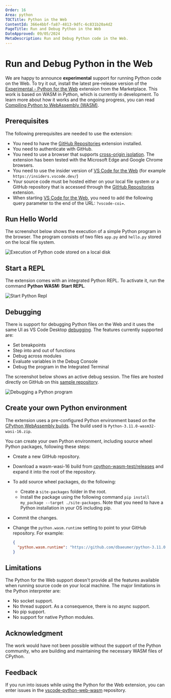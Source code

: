 ```yaml
---
Order: 16
Area: python
TOCTitle: Python in the Web
ContentId: 366e4bbf-fa87-4813-9dfc-6c831b20a4d2
PageTitle: Run and Debug Python in the Web
DateApproved: 09/05/2024
MetaDescription: Run and Debug Python code in the Web.
---
```

# Run and Debug Python in the Web

We are happy to announce **experimental** support for running Python code on the Web. To try it out, install the latest pre-release version of the [Experimental - Python for the Web](https://marketplace.visualstudio.com/items?itemName=ms-vscode.vscode-python-web-wasm) extension from the Marketplace. This work is based on WASM in Python, which is currently in development. To learn more about how it works and the ongoing progress, you can read [Compiling Python to WebAssembly (WASM)](https://pythondev.readthedocs.io/wasm.html).

## Prerequisites

The following prerequisites are needed to use the extension:

* You need to have the [GitHub Repositories](https://marketplace.visualstudio.com/items?itemName=GitHub.remotehub) extension installed.
* You need to authenticate with GitHub.
* You need to use a browser that supports [cross-origin isolation](https://developer.chrome.com/docs/extensions/mv3/cross-origin-isolation/). The extension has been tested with the Microsoft Edge and Google Chrome browsers.
* You need to use the insider version of [VS Code for the Web](/docs/editor/vscode-web.md) (for example `https://insiders.vscode.dev/`)
* Your source code must be hosted either on your local file system or a GitHub repository that is accessed through the [GitHub Repositories](https://marketplace.visualstudio.com/items?itemName=GitHub.remotehub) extension.
* When starting [VS Code for the Web](/docs/editor/vscode-web.md), you need to add the following query parameter to the end of the URL: `?vscode-coi=`.

## Run Hello World

The screenshot below shows the execution of a simple Python program in the browser. The program consists of two files `app.py` and `hello.py` stored on the local file system.

![Execution of Python code stored on a local disk](images/web/execution-local-files.png)

## Start a REPL

The extension comes with an integrated Python REPL. To activate it, run the command **Python WASM: Start REPL**.

![Start Python Repl](images/web/repl.png)

## Debugging

There is support for debugging Python files on the Web and it uses the same UI as VS Code Desktop [debugging](/docs/python/debugging.md). The features currently supported are:

* Set breakpoints
* Step into and out of functions
* Debug across modules
* Evaluate variables in the Debug Console
* Debug the program in the Integrated Terminal

The screenshot below shows an active debug session. The files are hosted directly on GitHub on this [sample repository](https://github.com/dbaeumer/python-sample).

![Debugging a Python program](images/web/debug.png)

## Create your own Python environment

The extension uses a pre-configured Python environment based on the [CPython WebAssembly builds](https://github.com/tiran/cpython-wasm-test/releases). The build used is `Python-3.11.0-wasm32-wasi-16.zip`.

You can create your own Python environment, including source wheel Python packages, following these steps:

* Create a new GitHub repository.
* Download a wasm-wasi-16 build from [cpython-wasm-test/releases](https://github.com/tiran/cpython-wasm-test/releases) and expand it into the root of the repository.
* To add source wheel packages, do the following:
  * Create a `site-packages` folder in the root.
  * Install the package using the following command `pip install my_package --target ./site-packages`. Note that you need to have a Python installation in your OS including pip.
* Commit the changes.
* Change the `python.wasm.runtime` setting to point to your GitHub repository. For example:

  ```json
  {
    "python.wasm.runtime": "https://github.com/dbaeumer/python-3.11.0"
  }
  ```

## Limitations

The Python for the Web support doesn't provide all the features available when running source code on your local machine. The major limitations in the Python interpreter are:

* No socket support.
* No thread support. As a consequence, there is no async support.
* No pip support.
* No support for native Python modules.

## Acknowledgment

The work would have not been possible without the support of the Python community, who are building and maintaining the necessary WASM files of CPython.

## Feedback

If you run into issues while using the Python for the Web extension, you can enter issues in the [vscode-python-web-wasm](https://github.com/microsoft/vscode-python-web-wasm) repository.
